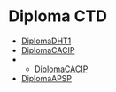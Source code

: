# Diploma CTD
- [DiplomaDHT1](https://matiasraspa.github.io/Diploma/view/DHT1.html)
- [DiplomaCACIP](https://matiasraspa.github.io/Diploma/view/CACIP.html)
- - [DiplomaCACIP](https://matiasraspa.github.io/Diploma/view/CACFSP.html)
- [DiplomaAPSP](https://matiasraspa.github.io/Diploma/view/APSP.html)
